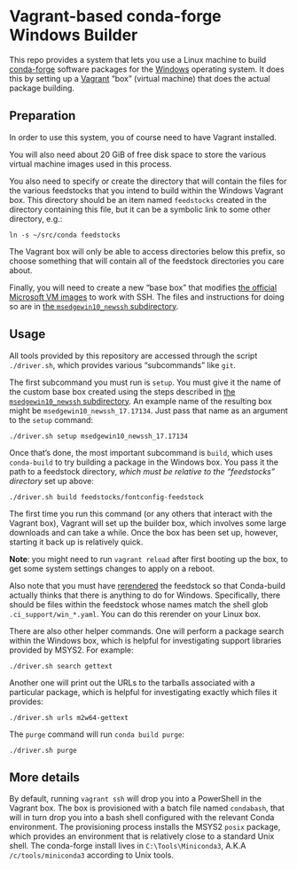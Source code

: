 # Vagrant-based conda-forge Windows Builder

This repo provides a system that lets you use a Linux machine to build
[conda-forge](https://conda-forge.org/) software packages for the
[Windows](https://www.microsoft.com/en-us/windows) operating system. It does
this by setting up a [Vagrant](https://www.vagrantup.com/) “box” (virtual
machine) that does the actual package building.


## Preparation

In order to use this system, you of course need to have Vagrant installed.

You will also need about 20 GiB of free disk space to store the various
virtual machine images used in this process.

You also need to specify or create the directory that will contain the files
for the various feedstocks that you intend to build within the Windows Vagrant
box. This directory should be an item named `feedstocks` created in the
directory containing this file, but it can be a symbolic link to some other
directory, e.g.:

```
ln -s ~/src/conda feedstocks
```

The Vagrant box will only be able to access directories below this prefix, so
choose something that will contain all of the feedstock directories you care
about.

Finally, you will need to create a new “base box” that modifies
[the official Microsoft VM images](https://developer.microsoft.com/en-us/microsoft-edge/tools/vms/)
to work with SSH. The files and instructions for doing so are in
[the `msedgewin10_newssh` subdirectory](./msedgewin10_newssh/README.md).


## Usage

All tools provided by this repository are accessed through the script
`./driver.sh`, which provides various “subcommands” like `git`.

The first subcommand you must run is `setup`. You must give it the name of the
custom base box created using the steps described in
[the `msedgewin10_newssh` subdirectory](./msedgewin10_newssh/README.md).
An example name of the resulting box might be `msedgewin10_newssh_17.17134`.
Just pass that name as an argument to the `setup` command:

```
./driver.sh setup msedgewin10_newssh_17.17134
```

Once that’s done, the most important subcommand is `build`, which uses
`conda-build` to try building a package in the Windows box. You pass it the
path to a feedstock directory, *which must be relative to the “feedstocks”
directory* set up above:

```
./driver.sh build feedstocks/fontconfig-feedstock
```

The first time you run this command (or any others that interact with the
Vagrant box), Vagrant will set up the builder box, which involves some large
downloads and can take a while. Once the box has been set up, however,
starting it back up is relatively quick.

**Note**: you might need to run `vagrant reload` after first booting up the
box, to get some system settings changes to apply on a reboot.

Also note that you must have
[rerendered](https://github.com/conda-forge/staged-recipes/wiki/conda-smithy-rerender)
the feedstock so that Conda-build actually thinks that there is anything to do
for Windows. Specifically, there should be files within the feedstock whose
names match the shell glob `.ci_support/win_*.yaml`. You can do this rerender
on your Linux box.

There are also other helper commands. One will perform a package search within
the Windows box, which is helpful for investigating support libraries provided
by MSYS2. For example:

```
./driver.sh search gettext
```

Another one will print out the URLs to the tarballs associated with a particular
package, which is helpful for investigating exactly which files it provides:

```
./driver.sh urls m2w64-gettext
```

The `purge` command will run `conda build purge`:

```
./driver.sh purge
```


## More details

By default, running `vagrant ssh` will drop you into a PowerShell in the
Vagrant box. The box is provisioned with a batch file named `condabash`, that
will in turn drop you into a bash shell configured with the relevant Conda
environment. The provisioning process installs the MSYS2 `posix` package,
which provides an environment that is relatively close to a standard Unix
shell. The conda-forge install lives in `C:\Tools\Miniconda3`, A.K.A
`/c/tools/miniconda3` according to Unix tools.
